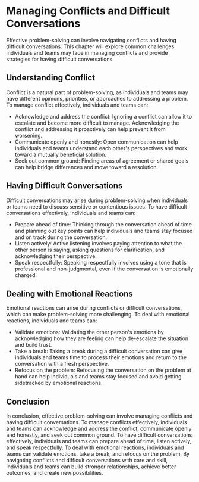 Managing Conflicts and Difficult Conversations
=======================================================================================

Effective problem-solving can involve navigating conflicts and having difficult conversations. This chapter will explore common challenges individuals and teams may face in managing conflicts and provide strategies for having difficult conversations.

Understanding Conflict
----------------------

Conflict is a natural part of problem-solving, as individuals and teams may have different opinions, priorities, or approaches to addressing a problem. To manage conflict effectively, individuals and teams can:

* Acknowledge and address the conflict: Ignoring a conflict can allow it to escalate and become more difficult to manage. Acknowledging the conflict and addressing it proactively can help prevent it from worsening.
* Communicate openly and honestly: Open communication can help individuals and teams understand each other's perspectives and work toward a mutually beneficial solution.
* Seek out common ground: Finding areas of agreement or shared goals can help bridge differences and move toward a resolution.

Having Difficult Conversations
------------------------------

Difficult conversations may arise during problem-solving when individuals or teams need to discuss sensitive or contentious issues. To have difficult conversations effectively, individuals and teams can:

* Prepare ahead of time: Thinking through the conversation ahead of time and planning out key points can help individuals and teams stay focused and on track during the conversation.
* Listen actively: Active listening involves paying attention to what the other person is saying, asking questions for clarification, and acknowledging their perspective.
* Speak respectfully: Speaking respectfully involves using a tone that is professional and non-judgmental, even if the conversation is emotionally charged.

Dealing with Emotional Reactions
--------------------------------

Emotional reactions can arise during conflicts or difficult conversations, which can make problem-solving more challenging. To deal with emotional reactions, individuals and teams can:

* Validate emotions: Validating the other person's emotions by acknowledging how they are feeling can help de-escalate the situation and build trust.
* Take a break: Taking a break during a difficult conversation can give individuals and teams time to process their emotions and return to the conversation with a fresh perspective.
* Refocus on the problem: Refocusing the conversation on the problem at hand can help individuals and teams stay focused and avoid getting sidetracked by emotional reactions.

Conclusion
----------

In conclusion, effective problem-solving can involve managing conflicts and having difficult conversations. To manage conflicts effectively, individuals and teams can acknowledge and address the conflict, communicate openly and honestly, and seek out common ground. To have difficult conversations effectively, individuals and teams can prepare ahead of time, listen actively, and speak respectfully. To deal with emotional reactions, individuals and teams can validate emotions, take a break, and refocus on the problem. By navigating conflicts and difficult conversations with care and skill, individuals and teams can build stronger relationships, achieve better outcomes, and create new possibilities.
